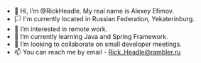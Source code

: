 - 👋 Hi, I’m @RickHeadle. My real name is Alexey Efimov.
- :white_flag: I'm currently located in Russian Federation, Yekaterinburg.
- 👀 I’m interested in remote work.
- 🌱 I’m currently learning Java and Spring Framework.
- 💞️ I’m looking to collaborate on small developer meetings.
- 📫 You can reach me by email - Rick_Headle@rambler.ru

<!---
RickHeadle/RickHeadle is a ✨ special ✨ repository because its `README.md` (this file) appears on your GitHub profile.
You can click the Preview link to take a look at your changes.
--->
